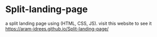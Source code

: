 # Split-landing-page
a split landing page using (HTML, CSS, JS). 
visit this website to see it 
https://aram-idrees.github.io/Split-landing-page/
